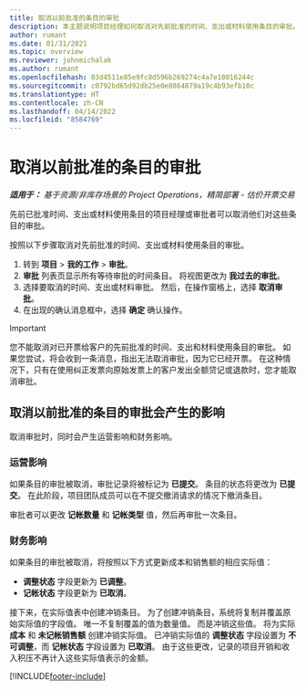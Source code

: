 ```yaml
---
title: 取消以前批准的条目的审批
description: 本主题说明项目经理如何取消对先前批准的时间、支出或材料使用条目的审批。
author: rumant
ms.date: 01/31/2021
ms.topic: overview
ms.reviewer: johnmichalak
ms.author: rumant
ms.openlocfilehash: 03d4511e85e9fc8d596b269274c4a7e10016244c
ms.sourcegitcommit: c0792bd65d92db25e0e8864879a19c4b93efb10c
ms.translationtype: HT
ms.contentlocale: zh-CN
ms.lasthandoff: 04/14/2022
ms.locfileid: "8584769"
---
```

# <a name="cancel-the-approval-of-previously-approved-entries"></a>取消以前批准的条目的审批

_**适用于：** 基于资源/非库存场景的 Project Operations，精简部署 - 估价开票交易_

先前已批准时间、支出或材料使用条目的项目经理或审批者可以取消他们对这些条目的审批。 

按照以下步骤取消对先前批准的时间、支出或材料使用条目的审批。

1. 转到 **项目** \> **我的工作** \> **审批**。
2. **审批** 列表页显示所有等待审批的时间条目。 将视图更改为 **我过去的审批**。
3. 选择要取消的时间、支出或材料审批。 然后，在操作窗格上，选择 **取消审批**。
4. 在出现的确认消息框中，选择 **确定** 确认操作。

> [!IMPORTANT]
> 您不能取消对已开票给客户的先前批准的时间、支出和材料使用条目的审批。 如果您尝试，将会收到一条消息，指出无法取消审批，因为它已经开票。 在这种情况下，只有在使用纠正发票向原始发票上的客户发出全额贷记或退款时，您才能取消审批。

## <a name="impact-of-canceling-the-approval-of-a-previously-approved-entry"></a>取消以前批准的条目的审批会产生的影响

取消审批时，同时会产生运营影响和财务影响。

### <a name="operational-impact"></a>运营影响

如果条目的审批被取消，审批记录将被标记为 **已提交**。 条目的状态将更改为 **已提交**。 在此阶段，项目团队成员可以在不提交撤消请求的情况下撤消条目。

审批者可以更改 **记帐数量** 和 **记帐类型** 值，然后再审批一次条目。

### <a name="financial-impact"></a>财务影响

如果条目的审批被取消，将按照以下方式更新成本和销售额的相应实际值：

- **调整状态** 字段更新为 **已调整**。
- **记帐状态** 字段更新为 **已取消**。

接下来，在实际值表中创建冲销条目。 为了创建冲销条目，系统将复制并覆盖原始实际值的字段值。 唯一不复制覆盖的值为数量值。 而是冲销这些值。 将为实际 **成本** 和 **未记帐销售额** 创建冲销实际值。 已冲销实际值的 **调整状态** 字段设置为 **不可调整**，而 **记帐状态** 字段设置为 **已取消**。 由于这些更改，记录的项目开销和收入积压不再计入这些实际值表示的金额。

[!INCLUDE[footer-include](../includes/footer-banner.md)]
